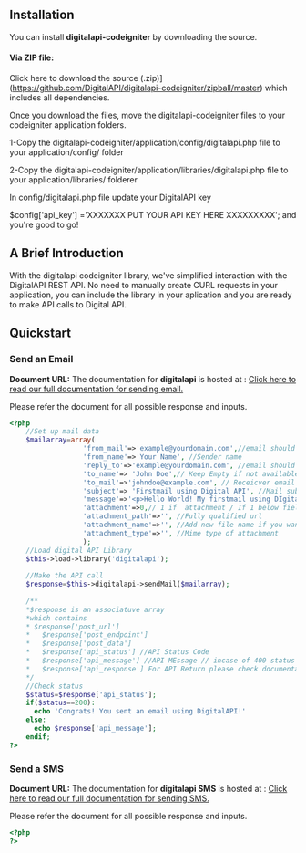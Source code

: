 ## Installation
You can install **digitalapi-codeigniter** by downloading the source.

#### Via ZIP file:
Click here to download the source
(.zip)](https://github.com/DigitalAPI/digitalapi-codeigniter/zipball/master) 
which includes all dependencies.

Once you download the files, move the digitalapi-codeigniter files to your 
codeigniter application  folders.

1-Copy the digitalapi-codeigniter/application/config/digitalapi.php file 
to your application/config/ folder

2-Copy the digitalapi-codeigniter/application/libraries/digitalapi.php file
to  your application/libraries/ folderer

In config/digitalapi.php file update your DigitalAPI key

$config['api_key'] ='XXXXXXX PUT YOUR API KEY HERE XXXXXXXXX'; 
and you're good to go!

## A Brief Introduction
With the digitalapi codeigniter library, we've simplified interaction with the DigitalAPI REST API.
No need to manually create CURL requests in your application, you can include the library in your 
aplication and you are ready to make API calls to Digital API.

## Quickstart

### Send an Email
**Document URL:** 
The documentation for **digitalapi** is hosted
at : [Click here to read our full
documentation for sending email.](https://www.digitalapi.com/api/v1/docs#email "Digital API 
Library Documentation For Sending Email")

Please refer the document for all possible response and inputs.
```php
<?php
    //Set up mail data
    $mailarray=array(
                  'from_mail'=>'example@yourdomain.com',//email should be from your sending domail
                  'from_name'=>'Your Name', //Sender name
                  'reply_to'=>'example@yourdomain.com', //email should be from your sending domail
                  'to_name'=> 'John Doe',// Keep Empty if not available
                  'to_mail'=>'johndoe@example.com', // Receicver email address
                  'subject'=> 'Firstmail using Digital API', //Mail subject
                  'message'=>'<p>Hello World! My firstmail using DIgital API</p>', //mail body HTML or Plaintext
                  'attachment'=>0,// 1 if  attachment / If 1 below fields are mandatory
                  'attachment_path'=>'', //Fully qualified url
                  'attachment_name'=>'', //Add new file name if you want your rename 
                  'attachment_type'=>'', //Mime type of attachment
                  );
    //Load digital API Library
    $this->load->library('digitalapi');
    
    //Make the API call
    $response=$this->digitalapi->sendMail($mailarray);
    
    /**
    *$response is an associatuve array
    *which contains
    * $response['post_url']
    *   $response['post_endpoint']
    *   $response['post_data']
    *   $response['api_status'] //API Status Code
    *   $response['api_message'] //API MEssage // incase of 400 status you can refer it for error details
    *   $response['api_response'] For API Return please check documentation URL
    */
    //Check status
    $status=$response['api_status'];
    if($status==200):
      echo 'Congrats! You sent an email using DigitalAPI!'
    else:
      echo $response['api_message'];
    endif;      
?>
```

### Send a SMS
**Document URL:** 
The documentation for **digitalapi SMS** is hosted
at : [Click here to read our full
documentation for sending SMS.](https://www.digitalapi.com/api/v1/docs#sms "Digital API 
Library Documentation For Sending SMS")

Please refer the document for all possible response and inputs.
```php
<?php
?>
```

